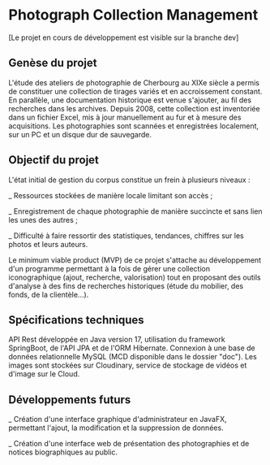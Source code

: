 # Photograph Collection Management

[Le projet en cours de développement est visible sur la branche dev]

## Genèse du projet
L'étude des ateliers de photographie de Cherbourg au XIXe siècle a permis de constituer une collection de tirages variés et en accroissement constant. En parallèle, une documentation historique est venue s'ajouter, au fil des recherches dans les archives. Depuis 2008, cette collection est inventoriée dans un fichier Excel, mis à jour manuellement au fur et à mesure des acquisitions. Les photographies sont scannées et enregistrées localement, sur un PC et un disque dur de sauvegarde.
## Objectif du projet
L'état initial de gestion du corpus constitue un frein à plusieurs niveaux :

_ Ressources stockées de manière locale limitant son accès ;

_ Enregistrement de chaque photographie de manière succincte et sans lien les unes des autres ;

_ Difficulté à faire ressortir des statistiques, tendances, chiffres sur les photos et leurs auteurs.

Le minimum viable product (MVP) de ce projet s'attache au développement d'un programme permettant à la fois de gérer une collection iconographique (ajout, recherche, valorisation) tout en proposant des outils d'analyse à des fins de recherches historiques (étude du mobilier, des fonds, de la clientèle...).

## Spécifications techniques
API Rest développée en Java version 17, utilisation du framework SpringBoot, de l'API JPA et de l'ORM Hibernate. Connexion à une base de données relationnelle MySQL (MCD disponible dans le dossier "doc"). Les images sont stockées sur Cloudinary, service de stockage de vidéos et d'image sur le Cloud.

## Développements futurs
_ Création d'une interface graphique d'administrateur en JavaFX, permettant l'ajout, la modification et la suppression de données.

_ Création d'une interface web de présentation des photographies et de notices biographiques au public. 
